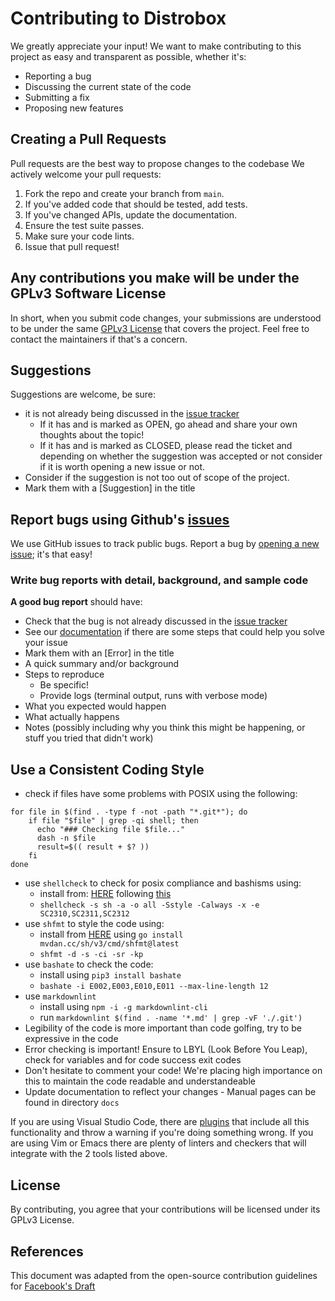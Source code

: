 # Contributing to Distrobox

We greatly appreciate your input! We want to make contributing to this project
as easy and transparent as possible, whether it's:

- Reporting a bug
- Discussing the current state of the code
- Submitting a fix
- Proposing new features

## Creating a Pull Requests

Pull requests are the best way to propose changes to the codebase
We actively welcome your pull requests:

1. Fork the repo and create your branch from `main`.
2. If you've added code that should be tested, add tests.
3. If you've changed APIs, update the documentation.
4. Ensure the test suite passes.
5. Make sure your code lints.
6. Issue that pull request!

## Any contributions you make will be under the GPLv3 Software License

In short, when you submit code changes, your submissions are understood to be
under the same [GPLv3 License](https://choosealicense.com/licenses/gpl-3.0/) that
covers the project.
Feel free to contact the maintainers if that's a concern.

## Suggestions

Suggestions are welcome, be sure:

- it is not already being discussed in the [issue tracker](https://github.com/89luca89/distrobox/issues)
  - If it has and is marked as OPEN, go ahead and share your own
    thoughts about the topic!
  - If it has and is marked as CLOSED, please read the ticket and depending on
    whether the suggestion was accepted or not consider if it is worth opening
    a new issue or not.
- Consider if the suggestion is not too out of scope of the project.
- Mark them with a [Suggestion] in the title

## Report bugs using Github's [issues](https://github.com/89luca89/distrobox/issues)

We use GitHub issues to track public bugs.
Report a bug by
[opening a new issue](https://github.com/89luca89/distrobox/issues); it's that easy!

### Write bug reports with detail, background, and sample code

**A good bug report** should have:

- Check that the bug is not already discussed in the [issue tracker](https://github.com/89luca89/distrobox/issues)
- See our [documentation](https://github.com/89luca89/distrobox/tree/main/docs)
  if there are some steps that could help you solve your issue
- Mark them with an [Error] in the title
- A quick summary and/or background
- Steps to reproduce
  - Be specific!
  - Provide logs (terminal output, runs with verbose mode)
- What you expected would happen
- What actually happens
- Notes (possibly including why you think this might be happening, or stuff you
  tried that didn't work)

## Use a Consistent Coding Style

- check if files have some problems with POSIX using the following:

```shell
for file in $(find . -type f -not -path "*.git*"); do
    if file "$file" | grep -qi shell; then
      echo "### Checking file $file..."
      dash -n $file
      result=$(( result + $? ))
    fi
done
```

- use `shellcheck` to check for posix compliance and bashisms using:
  - install from: [HERE](https://github.com/koalaman/shellcheck)
    following [this](https://github.com/koalaman/shellcheck#installing)
  - `shellcheck -s sh -a -o all -Sstyle -Calways -x -e SC2310,SC2311,SC2312`
- use `shfmt` to style the code using:
  - install from [HERE](https://github.com/mvdan/sh) using `go install mvdan.cc/sh/v3/cmd/shfmt@latest`
  - `shfmt -d -s -ci -sr -kp`
- use `bashate` to check the code:
  - install using `pip3 install bashate`
  - `bashate -i E002,E003,E010,E011 --max-line-length 12`
- use `markdownlint`
  - install using `npm -i -g markdownlint-cli`
  - run `markdownlint $(find . -name '*.md' | grep -vF './.git')`
- Legibility of the code is more important than code golfing, try to be
  expressive in the code
- Error checking is important! Ensure to LBYL (Look Before You Leap), check for
  variables and for code success exit codes
- Don't hesitate to comment your code! We're placing high importance on this to
  maintain the code readable and understandeable
- Update documentation to reflect your changes - Manual pages can be found in
  directory `docs`

If you are using Visual Studio Code, there are [plugins](https://marketplace.visualstudio.com/items?itemName=timonwong.shellcheck)
that include all this functionality and throw a warning if you're doing
something wrong.
If you are using Vim or Emacs there are plenty of linters and checkers that will
integrate with the 2 tools listed above.

## License

By contributing, you agree that your contributions will be licensed under
its GPLv3 License.

## References

This document was adapted from the open-source contribution guidelines
for [Facebook's Draft](https://github.com/facebook/draft-js/blob/a9316a723f9e918afde44dea68b5f9f39b7d9b00/CONTRIBUTING.md)
